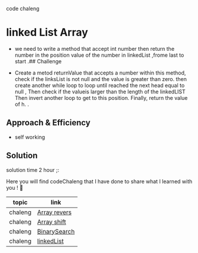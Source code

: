  code chaleng

 # linked List  Array
<!-- Short summary or background information -->
 * we need to write a method that accept int number then return  the number in the  position value of the number in  linkedList ,frome last to start  .## Challenge
<!-- Description of the challenge -->
* Create a metod returnValue that accepts a number within this method, check if the linksList is not null and the value is greater than zero.
     then create another while loop to loop until reached the next head equal to null   ,
Then check if the valueis larger than the length of the  linkedLIST Then invert another loop to get to this position.
Finally, return the value of h.
 .
## Approach & Efficiency
<!-- What approach did you take? Why? What is the Big O space/time for this approach? -->
 * self working

## Solution
<!-- Embedded whiteboard image -->
solution time 2 hour ;:


Here you will find codeChaleng that I have done  to share what I learned with you ! 💙

 topic          | link  |
| ------------- | ------------- |
| chaleng |[Array revers](chalenges/ArrayReverse.java)  |
| chaleng |[Array shift](chalenges/ArrayShift.java)  |
| chaleng |[BinarySearch](chalenges/BinarySearch.java)  |
| chaleng |[linkedList](chalenges/LinkedList.java)  |
